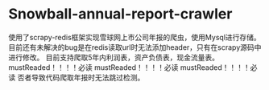# Snowball-annual-report-crawler
使用了scrapy-redis框架实现雪球网上市公司年报的爬虫，使用Mysql进行存储。
目前还有未解决的bug是在redis读取url时无法添加header，只有在scrapy源码中进行修改。
目前支持爬取5年内利润表，资产负债表，现金流量表。
mustReaded！！！！必读
mustReaded！！！！必读
mustReaded！！！！必读
否者导致代码爬取年报时无法跳过检测。

